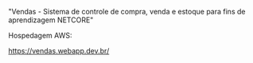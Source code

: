 "Vendas - Sistema de controle de compra, venda e estoque para fins de aprendizagem NETCORE"

Hospedagem AWS:

https://vendas.webapp.dev.br/